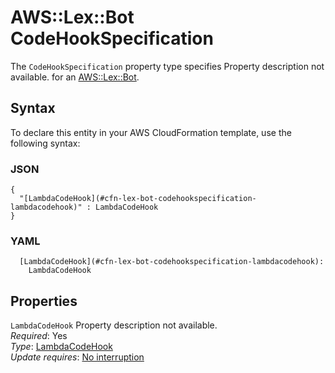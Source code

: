 # AWS::Lex::Bot CodeHookSpecification<a name="aws-properties-lex-bot-codehookspecification"></a>

<a name="aws-properties-lex-bot-codehookspecification-description"></a>The `CodeHookSpecification` property type specifies Property description not available\. for an [AWS::Lex::Bot](aws-resource-lex-bot.md)\.

## Syntax<a name="aws-properties-lex-bot-codehookspecification-syntax"></a>

To declare this entity in your AWS CloudFormation template, use the following syntax:

### JSON<a name="aws-properties-lex-bot-codehookspecification-syntax.json"></a>

```
{
  "[LambdaCodeHook](#cfn-lex-bot-codehookspecification-lambdacodehook)" : LambdaCodeHook
}
```

### YAML<a name="aws-properties-lex-bot-codehookspecification-syntax.yaml"></a>

```
  [LambdaCodeHook](#cfn-lex-bot-codehookspecification-lambdacodehook): 
    LambdaCodeHook
```

## Properties<a name="aws-properties-lex-bot-codehookspecification-properties"></a>

`LambdaCodeHook`  <a name="cfn-lex-bot-codehookspecification-lambdacodehook"></a>
Property description not available\.  
*Required*: Yes  
*Type*: [LambdaCodeHook](aws-properties-lex-bot-lambdacodehook.md)  
*Update requires*: [No interruption](https://docs.aws.amazon.com/AWSCloudFormation/latest/UserGuide/using-cfn-updating-stacks-update-behaviors.html#update-no-interrupt)